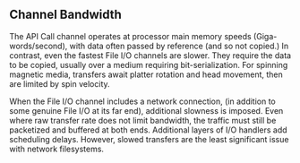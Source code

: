 ## Channel Bandwidth



 The API Call channel operates at processor main memory speeds
 (Giga\-words/second), with data often passed by reference (and so not copied.)
 In contrast, even the fastest File I/O channels are slower.
 They require the data to be copied, usually over a medium
 requiring bit\-serialization. For spinning magnetic media,
 transfers await platter rotation and head movement, then
 are limited by spin velocity.




 When the File I/O channel includes a network connection,
 (in addition to some genuine File I/O at its far end),
 additional slowness is imposed. Even where raw transfer
 rate does not limit bandwidth, the traffic must still be
 packetized and buffered at both ends.
 Additional layers of I/O handlers add scheduling delays.
 However, slowed transfers are the least significant
 issue with network filesystems.



